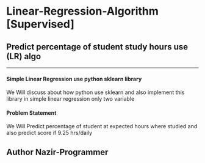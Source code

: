 # Linear-Regression-Algorithm [Supervised] 

## Predict percentage of student study hours use (LR) algo
---------------------------------------------------------
#### Simple Linear Regression use python sklearn library


We Will discuss about how python use sklearn and also implement this library in simple linear regression only two variable

#### Problem Statement
We Will Predict percentage of student at expected hours where studied and also predict score if 9.25 hrs/daily

## Author Nazir-Programmer






